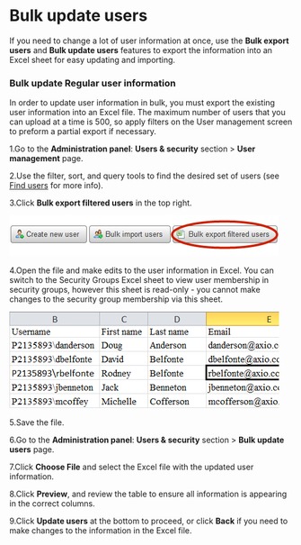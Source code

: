 # Bulk update users



If you need to change a lot of user information at once, use the **Bulk export users** and **Bulk update users** features to export the information into an Excel sheet for easy updating and importing.

### Bulk update Regular user information

In order to update user information in bulk, you must export the existing user information into an Excel file. The maximum number of users that you can upload at a time is 500, so apply filters on the User management screen to preform a partial export if necessary.

1.Go to the **Administration panel**: **Users & security** section &gt; **User management** page.

2.Use the filter, sort, and query tools to find the desired set of users \(see [Find users](find-users.md) for more info\).

3.Click **Bulk export filtered users** in the top right.

![](../../.gitbook/assets/2%20%2867%29.png)

4.Open the file and make edits to the user information in Excel. You can switch to the Security Groups Excel sheet to view user membership in security groups, however this sheet is read-only - you cannot make changes to the security group membership via this sheet.

![](../../.gitbook/assets/3%20%2816%29.png)



5.Save the file.

6.Go to the **Administration panel**: **Users & security** section &gt; **Bulk update users** page.

7.Click **Choose File** and select the Excel file with the updated user information.

8.Click **Preview**, and review the table to ensure all information is appearing in the correct columns.

9.Click **Update users** at the bottom to proceed, or click **Back** if you need to make changes to the information in the Excel file.

